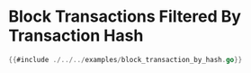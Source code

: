 # Block Transactions Filtered By Transaction Hash

```go
{{#include ./../../examples/block_transaction_by_hash.go}}
```
